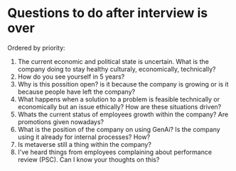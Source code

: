 # Questions to do after interview is over

Ordered by priority:

1. The current economic and political state is uncertain. What is the company doing to stay healthy culturaly, economically, technically?
2. How do you see yourself in 5 years?
3. Why is this possition open? is it because the company is growing or is it because people have left the company?
4. What happens when a solution to a problem is feasible technically or economically but an issue ethically? How are these situations driven?
5. Whats the current status of employees growth within the company? Are promotions given nowadays?
6. What is the position of the company on using GenAi? Is the company using it already for internal processes? How?
7. Is metaverse still a thing within the company?
8. I've heard things from employees complaining about performance review (PSC). Can I know your thoughts on this?